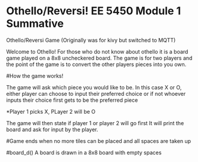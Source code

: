 # Othello/Reversi! EE 5450 Module 1 Summative
Othello/Reversi Game 
(Originally was for kivy but switched to MQTT)

Welcome to Othello! For those who do not know about othello it is a board game played on a 8x8 uncheckered board. The game is for two players and the point of the game is to convert the other players pieces into you own.


#How the game works!

The game will ask which piece you would like to be.
In this case X or O, either player can choose to input their preferred choice or if not whoever inputs their choice first gets to be the preferred piece

*Player 1 picks X, PLayer 2 will be O

The game will then state if player 1 or player 2 will go first
It will print the board and ask for input by the player. 

#Game ends when no more tiles can be placed and all spaces are taken up
 
#board_d()
A board is drawn in a 8x8 board with empty spaces 
